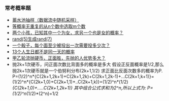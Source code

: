 ### 常考概率题

- [蓄水池抽样（数据流中随机采样）](https://www.cnblogs.com/snowInPluto/p/5996269.html)
- [等概率无重复的从n个数中选取m个数](https://blog.csdn.net/yusiguyuan/article/details/42607681)
- [两个小孩，已知其中一个为女，求另一个也是女的概率？](https://www.zhihu.com/question/31140434)
- [rand(5)生成rand(7)](https://blog.csdn.net/u010025211/article/details/49668017)
- [一个骰子，每个面至少被投出一次需要投多少次？](https://www.zhihu.com/question/40320381)
- [13个人生日都不是同一天的概率]()
- [甲乙轮流抛硬币，正面胜，先抛的人优势多大？](https://www.zhihu.com/question/290055193)
- 抛2k+1次硬币，问正面次数比背面多的概率是多大
假设正反面概率是1/2,那么抛2k+1次硬币就是一个伯努利分布(2k+1,1/2)
求正面比反面次数多的概率为P.
P=(1/2)^n*{C(2k+1,2k+1)+C(2k+1,2k)+C(2k+1,2k-1)+...C(2k+1,k+1)}=(1/2)^n*{C(2k+1,0)+C(2k+1,1)+..C(2k+1,k)}=(1/2)^n*(1/2)*{C(2k+1,0)+.....C(2k+1,2k+1)}
其中组合公式求和为2^n,所以上式为:
P=(1/2)^n*(1/2)*(2^n)=1/2


